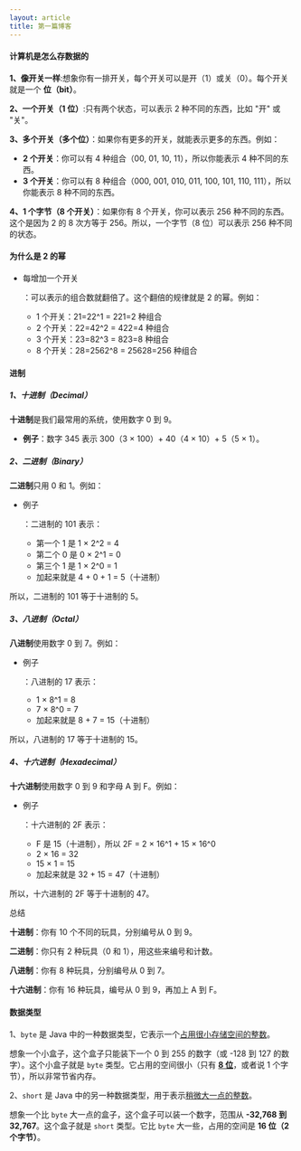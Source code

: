 ```yaml
---
layout: article
title: 第一篇博客
---
```


#### 计算机是怎么存数据的

**1、像开关一样**:想象你有一排开关，每个开关可以是开（1）或关（0）。每个开关就是一个 **位（bit）**。

**2、一个开关（1 位）**:只有两个状态，可以表示 2 种不同的东西，比如 "开" 或 "关"。

**3、多个开关（多个位）**：如果你有更多的开关，就能表示更多的东西。例如：

- **2 个开关**：你可以有 4 种组合（00, 01, 10, 11），所以你能表示 4 种不同的东西。
- **3 个开关**：你可以有 8 种组合（000, 001, 010, 011, 100, 101, 110, 111），所以你能表示 8 种不同的东西。

**4、1 个字节（8 个开关）**：如果你有 8 个开关，你可以表示 256 种不同的东西。这个是因为 2 的 8 次方等于 256。所以，一个字节（8 位）可以表示 256 种不同的状态。

#### 为什么是 2 的幂

- 每增加一个开关

  ：可以表示的组合数就翻倍了。这个翻倍的规律就是 2 的幂。例如：

  - 1 个开关：21=22^1 = 221=2 种组合
  - 2 个开关：22=42^2 = 422=4 种组合
  - 3 个开关：23=82^3 = 823=8 种组合
  - 8 个开关：28=2562^8 = 25628=256 种组合

#### 进制

##### 1、十进制（Decimal）

**十进制**是我们最常用的系统，使用数字 0 到 9。

- **例子**：数字 345 表示 300（3 × 100）+ 40（4 × 10）+ 5（5 × 1）。

##### 2、二进制（Binary）

**二进制**只用 0 和 1。例如：

- 例子

  ：二进制的 101 表示：

  - 第一个 1 是 1 × 2^2 = 4
  - 第二个 0 是 0 × 2^1 = 0
  - 第三个 1 是 1 × 2^0 = 1
  - 加起来就是 4 + 0 + 1 = 5（十进制）

所以，二进制的 101 等于十进制的 5。

##### 3、八进制（Octal）

**八进制**使用数字 0 到 7。例如：

- 例子

  ：八进制的 17 表示：

  - 1 × 8^1 = 8
  - 7 × 8^0 = 7
  - 加起来就是 8 + 7 = 15（十进制）

所以，八进制的 17 等于十进制的 15。

##### 4、十六进制（Hexadecimal）

**十六进制**使用数字 0 到 9 和字母 A 到 F。例如：

- 例子

  ：十六进制的 2F 表示：

  - F 是 15（十进制），所以 2F = 2 × 16^1 + 15 × 16^0
  - 2 × 16 = 32
  - 15 × 1 = 15
  - 加起来就是 32 + 15 = 47（十进制）

所以，十六进制的 2F 等于十进制的 47。

总结

**十进制**：你有 10 个不同的玩具，分别编号从 0 到 9。

**二进制**：你只有 2 种玩具（0 和 1），用这些来编号和计数。

**八进制**：你有 8 种玩具，分别编号从 0 到 7。

**十六进制**：你有 16 种玩具，编号从 0 到 9，再加上 A 到 F。









#### 数据类型

1、`byte` 是 Java 中的一种数据类型，它表示一个<u>占用很小存储空间的整数</u>。

想象一个小盒子，这个盒子只能装下一个 0 到 255 的数字（或 -128 到 127 的数字）。这个小盒子就是 `byte` 类型。它占用的空间很小（只有 **<u>8 位</u>**，或者说 1 个字节），所以非常节省内存。

2、`short` 是 Java 中的另一种数据类型，用于表示<u>稍微大一点的整数</u>。

想象一个比 `byte` 大一点的盒子，这个盒子可以装一个数字，范围从 **-32,768 到 32,767**。这个盒子就是 `short` 类型。它比 `byte` 大一些，占用的空间是 **16 位（2 个字节）**。

